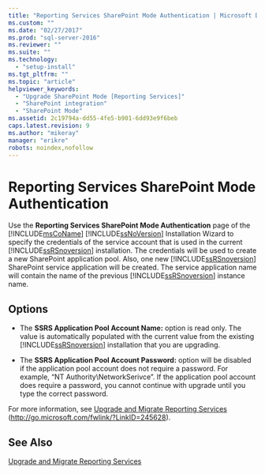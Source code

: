 ```yaml
---
title: "Reporting Services SharePoint Mode Authentication | Microsoft Docs"
ms.custom: ""
ms.date: "02/27/2017"
ms.prod: "sql-server-2016"
ms.reviewer: ""
ms.suite: ""
ms.technology: 
  - "setup-install"
ms.tgt_pltfrm: ""
ms.topic: "article"
helpviewer_keywords: 
  - "Upgrade SharePoint Mode [Reporting Services]"
  - "SharePoint integration"
  - "SharePoint Mode"
ms.assetid: 2c19794a-dd55-4fe5-b901-6dd93e9f6beb
caps.latest.revision: 9
ms.author: "mikeray"
manager: "erikre"
robots: noindex,nofollow
---
```

# Reporting Services SharePoint Mode Authentication
  Use the **Reporting Services SharePoint Mode Authentication** page of the [!INCLUDE[msCoName](../a9notintoc/includes/msconame-md.md)] [!INCLUDE[ssNoVersion](../a9notintoc/includes/ssnoversion-md.md)] Installation Wizard to specify the credentials of the service account that is used in the current [!INCLUDE[ssRSnoversion](../a9notintoc/includes/ssrsnoversion-md.md)] installation. The credentials will be used to create a new SharePoint application pool. Also, one new [!INCLUDE[ssRSnoversion](../a9notintoc/includes/ssrsnoversion-md.md)] SharePoint service application will be created. The service application name will contain the name of the previous [!INCLUDE[ssRSnoversion](../a9notintoc/includes/ssrsnoversion-md.md)] instance name.  
  
## Options  
  
-   The **SSRS Application Pool Account Name:** option is read only. The value is automatically populated with the current value from the existing [!INCLUDE[ssRSnoversion](../a9notintoc/includes/ssrsnoversion-md.md)] installation that you are upgrading.  
  
-   The **SSRS Application Pool Account Password:** option will be disabled if the application pool account does not require a password. For example, “NT Authority\NetworkSerivce”. If the application pool account does require a password, you cannot continue with upgrade until you type the correct password.  
  
 For more information, see [Upgrade and Migrate Reporting Services](http://go.microsoft.com/fwlink/?LinkID=245628) (http://go.microsoft.com/fwlink/?LinkID=245628).  
  
## See Also  
 [Upgrade and Migrate Reporting Services](http://go.microsoft.com/fwlink/?LinkID=245628)  
  
  